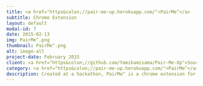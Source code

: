 ```yaml
---
title: <a href="https&colon;//pair-me-up.herokuapp.com/">PairMe^</a>
subtitle: Chrome Extension
layout: default
modal-id: 7
date: 2015-02-13
img: PairMe^.png
thumbnail: PairMe^.png
alt: image-alt
project-date: February 2015
client: <a href="https&colon;//github.com/Yamikamisama/Pair-Me-Up">Source</a>
category: <a href="https&colon;//pair-me-up.herokuapp.com/">PairMe^</a>
description: Created at a hackathon, PairMe^ is a chrome extension for creating pairing sessions. The extension allows two users to sign in and create an interval for how long each will drive and navigate, it then prompts the users to switch on completion of the time. When the paring session is over it emails both users with a link to a feedback form so they can give actionable, kind, and specific feedback. This feedback goes to the database and updates their user profile page where they can view the feedback and see how they are rated as a pair Driver or Navigator.
---
```

